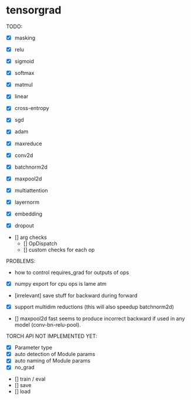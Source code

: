 # tensorgrad
TODO:
- [x] masking
- [x] relu
- [x] sigmoid
- [x] softmax
- [x] matmul
- [x] linear
- [x] cross-entropy
- [x] sgd
- [x] adam

- [x] maxreduce
- [x] conv2d
- [x] batchnorm2d
- [x] maxpool2d

- [x] multiattention
- [x] layernorm
- [x] embedding
- [x] dropout

- [] arg checks
    - [] OpDispatch
    - [] custom checks for each op

PROBLEMS:
- how to control requires_grad for outputs of ops
- [x] numpy export for cpu ops is lame atm
- [irrelevant] save stuff for backward during forward
- [x] support multidim reductions (this will also speedup batchnorm2d)
- [] maxpool2d fast seems to produce incorrect backward if used in any model (conv-bn-relu-pool).

TORCH API NOT IMPLEMENTED YET:
- [x] Parameter type
- [x] auto detection of Module params
- [x] auto naming of Module params
- [x] no_grad
- [] train / eval
- [] save
- [] load
